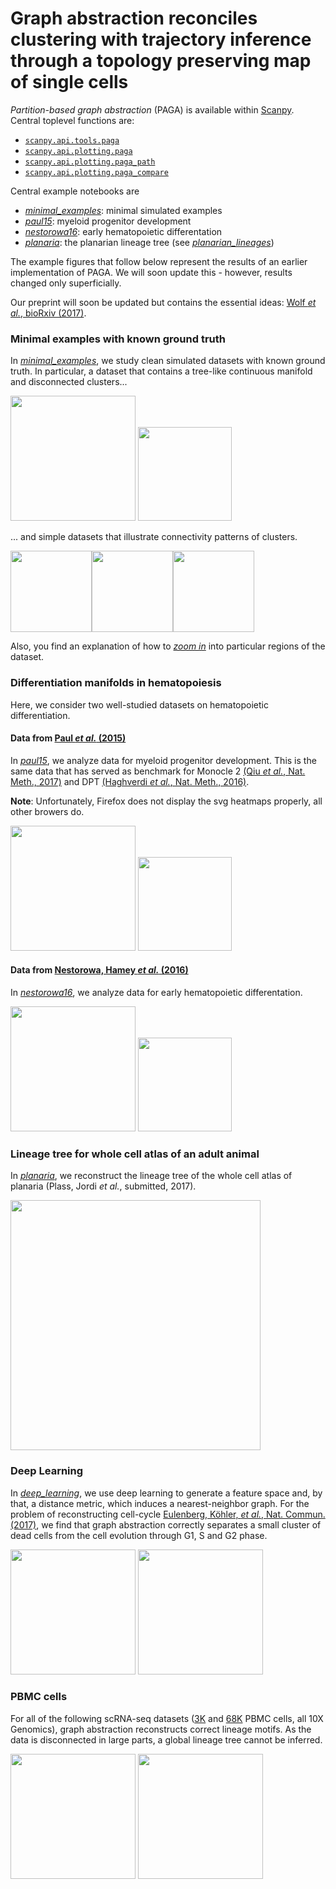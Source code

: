 # Graph abstraction reconciles clustering with trajectory inference through a topology preserving map of single cells

*Partition-based graph abstraction* (PAGA) is available within
[Scanpy](https://scanpy.readthedocs.io). Central toplevel functions are:
* [`scanpy.api.tools.paga`](https://scanpy.readthedocs.io/en/latest/api/scanpy.api.tl.paga.html)
* [`scanpy.api.plotting.paga`](https://scanpy.readthedocs.io/en/latest/api/scanpy.api.pl.paga.html)
* [`scanpy.api.plotting.paga_path`](https://scanpy.readthedocs.io/en/latest/api/scanpy.api.pl.paga_path.html)
* [`scanpy.api.plotting.paga_compare`](https://scanpy.readthedocs.io/en/latest/api/scanpy.api.pl.paga_compare.html)

Central example notebooks are

* [*minimal_examples*](https://nbviewer.jupyter.org/github/theislab/graph_abstraction/blob/master/minimal_examples/minimal_examples.ipynb): minimal simulated examples
* [*paul15*](https://nbviewer.jupyter.org/github/theislab/graph_abstraction/blob/master/paul15/paul15.ipynb): myeloid progenitor development
* [*nestorowa16*](https://nbviewer.jupyter.org/github/theislab/graph_abstraction/blob/master/nestorowa16/nestorowa16.ipynb): early hematopoietic differentation
* [*planaria*](https://nbviewer.jupyter.org/github/rajewsky-lab/planarian_lineages/blob/master/paga/preprocessing.ipynb): the planarian lineage tree (see [*planarian_lineages*](https://github.com/rajewsky-lab/planarian_lineages))

The example figures that follow below represent the results of an earlier implementation of PAGA. We will soon update this - however, results changed only superficially.

Our preprint will soon be updated but contains the essential ideas: [Wolf *et al.*, bioRxiv (2017)](https://doi.org/10.1101/208819).

### Minimal examples with known ground truth

In [*minimal_examples*](minimal_examples), we study clean simulated datasets
with known ground truth. In particular, a dataset that contains a tree-like
continuous manifold and disconnected clusters...

<img src="./minimal_examples/figures/aga.png" height="200">
<img src="./minimal_examples/figures/aga_path.png" height="150">

... and simple datasets that illustrate connectivity patterns of clusters.

<img src="./minimal_examples/figures/aga_cluster_std1.png" height="130"><img src="./minimal_examples/figures/aga_cluster_std6.png" height="130"><img src="./minimal_examples/figures/aga_cluster_std10.png" height="130">

Also, you find an explanation of how to [*zoom in*](minimal_examples/#zooming-into-particular-regions-of-the-data) into particular regions of the dataset.

### Differentiation manifolds in hematopoiesis

Here, we consider two well-studied datasets on hematopoietic differentiation.

#### Data from [Paul *et al.* (2015)](http://doi.org/10.1016/j.cell.2015.11.01)

In [*paul15*](paul15), we analyze data for myeloid progenitor development. This is the same
data that has served as benchmark for Monocle 2 [(Qiu *et al.*,
  Nat. Meth., 2017)](https://doi.org/10.1038/nmeth.4402) and DPT [(Haghverdi *et al.*, Nat. Meth.,
  2016)](https://doi.org/10.1038/nmeth.3971).

**Note**: Unfortunately, Firefox does not display the svg heatmaps properly, all other browers do.

<img src="./paul15/figures/aga_gephi.svg" height="200">
<img src="./paul15/figures/aga_path.svg" height="150">

#### Data from [Nestorowa, Hamey *et al.* (2016)](http://doi.org/10.1182/blood-2016-05-716480)

In [*nestorowa16*](nestorowa16), we analyze data for early hematopoietic differentation.

<img src="./nestorowa16/figures/aga_gephi_inkscape.svg" height="200">
<img src="./nestorowa16/figures/aga_path.svg" height="150">

### Lineage tree for whole cell atlas of an adult animal

In [*planaria*](planaria), we reconstruct the lineage tree of the whole cell atlas
of planaria (Plass, Jordi *et al.*, submitted, 2017).

<img src="./planaria/figures/aga.svg" height="400">

### Deep Learning

In [*deep_learning*](deep_learning), we use deep learning to generate a feature space and, by that, a distance metric, which induces a nearest-neighbor graph. For the problem of reconstructing cell-cycle [Eulenberg, Köhler, *et al.*, Nat. Commun. (2017)](https://doi.org/10.1101/081364), we find that graph abstraction correctly separates a small cluster of dead cells from the cell evolution through G1, S and G2 phase.

<img src="./deep_learning/figures/aga.png" height="200">
<img src="./deep_learning/figures/aga_cell_cycle_stages.png" height="200">

### PBMC cells

For all of the following scRNA-seq datasets ([3K](https://support.10xgenomics.com/single-cell-gene-expression/datasets/1.1.0/pbmc3k) and [68K](https://doi.org/10.1038/ncomms14049) PBMC cells, all 10X Genomics), graph abstraction reconstructs correct lineage motifs. As the data is disconnected in large parts, a global lineage tree cannot be inferred.

<img src="./pbmcs/figures/aga_pbmc3k.png" height="200">
<img src="./pbmcs/figures/aga_pbmc68k.png" height="200">
